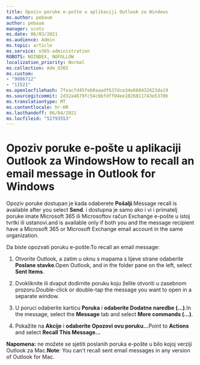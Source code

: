 ```yaml
---
title: Opoziv poruke e-pošte u aplikaciji Outlook za Windows
ms.author: pebaum
author: pebaum
manager: scotv
ms.date: 06/03/2021
ms.audience: Admin
ms.topic: article
ms.service: o365-administration
ROBOTS: NOINDEX, NOFOLLOW
localization_priority: Normal
ms.collection: Adm_O365
ms.custom:
- "9006712"
- "11521"
ms.openlocfilehash: 7feacfd45feb0aaadf637dce34e668432623da19
ms.sourcegitcommit: 2d32a4679fc54c6bfdff04ee1026811743e5370b
ms.translationtype: MT
ms.contentlocale: hr-HR
ms.lasthandoff: 06/04/2021
ms.locfileid: "52793553"
---
```

# <a name="how-to-recall-an-email-message-in-outlook-for-windows"></a><span data-ttu-id="ae8d5-102">Opoziv poruke e-pošte u aplikaciji Outlook za Windows</span><span class="sxs-lookup"><span data-stu-id="ae8d5-102">How to recall an email message in Outlook for Windows</span></span>

<span data-ttu-id="ae8d5-103">Opoziv poruke dostupan je kada odaberete **Pošalji**.</span><span class="sxs-lookup"><span data-stu-id="ae8d5-103">Message recall is available after you select **Send**.</span></span> <span data-ttu-id="ae8d5-104">i dostupna je samo ako i vi i primatelj poruke imate Microsoft 365 ili Microsoftov račun Exchange e-pošte u istoj tvrtki ili ustanovi.</span><span class="sxs-lookup"><span data-stu-id="ae8d5-104">and is available only if both you and the message recipient have a Microsoft 365 or Microsoft Exchange email account in the same organization.</span></span> 

<span data-ttu-id="ae8d5-105">Da biste opozvati poruku e-pošte:</span><span class="sxs-lookup"><span data-stu-id="ae8d5-105">To recall an email message:</span></span>

1. <span data-ttu-id="ae8d5-106">Otvorite Outlook, a zatim u oknu s mapama s lijeve strane odaberite **Poslane stavke**.</span><span class="sxs-lookup"><span data-stu-id="ae8d5-106">Open Outlook, and in the folder pane on the left, select **Sent Items**.</span></span>

1. <span data-ttu-id="ae8d5-107">Dvokliknite ili dvaput dodirnite poruku koju želite otvoriti u zasebnom prozoru.</span><span class="sxs-lookup"><span data-stu-id="ae8d5-107">Double-click or double-tap the message you want to open in a separate window.</span></span>

1. <span data-ttu-id="ae8d5-108">U poruci odaberite karticu **Poruka** i **odaberite Dodatne naredbe (...)**.</span><span class="sxs-lookup"><span data-stu-id="ae8d5-108">In the message, select the **Message** tab and select **More commands (...)**.</span></span>

1. <span data-ttu-id="ae8d5-109">Pokažite na **Akcije** i **odaberite Opozovi ovu poruku...**</span><span class="sxs-lookup"><span data-stu-id="ae8d5-109">Point to **Actions** and select **Recall This Message...**</span></span>

<span data-ttu-id="ae8d5-110">**Napomena:** ne možete se sjetiti poslanih poruka e-pošte u bilo kojoj verziji Outlook za Mac.</span><span class="sxs-lookup"><span data-stu-id="ae8d5-110">**Note**: You can't recall sent email messages in any version of Outlook for Mac.</span></span>